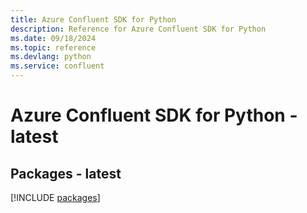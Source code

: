 ```yaml
---
title: Azure Confluent SDK for Python
description: Reference for Azure Confluent SDK for Python
ms.date: 09/18/2024
ms.topic: reference
ms.devlang: python
ms.service: confluent
---
```

# Azure Confluent SDK for Python - latest
## Packages - latest
[!INCLUDE [packages](confluent-index.md)]